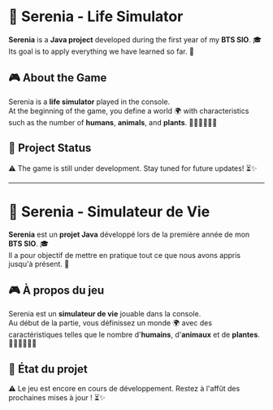 # 🌱 Serenia - Life Simulator

**Serenia** is a **Java project** developed during the first year of my **BTS SIO**. 🎓  
Its goal is to apply everything we have learned so far. 🚀

## 🎮 About the Game

Serenia is a **life simulator** played in the console.  
At the beginning of the game, you define a world 🌍 with characteristics such as the number of **humans**, **animals**, and **plants**. 🌿🦁👨‍👩‍👧‍👦

## 🚧 Project Status

⚠️ The game is still under development. Stay tuned for future updates! ⏳✨  


------------------------
# 🌱 Serenia - Simulateur de Vie

**Serenia** est un **projet Java** développé lors de la première année de mon **BTS SIO**. 🎓  
Il a pour objectif de mettre en pratique tout ce que nous avons appris jusqu'à présent. 🚀

## 🎮 À propos du jeu

Serenia est un **simulateur de vie** jouable dans la console.  
Au début de la partie, vous définissez un monde 🌍 avec des caractéristiques telles que le nombre d'**humains**, d'**animaux** et de **plantes**. 🌿🦁👨‍👩‍👧‍👦

## 🚧 État du projet

⚠️ Le jeu est encore en cours de développement. Restez à l'affût des prochaines mises à jour ! ⏳✨  

